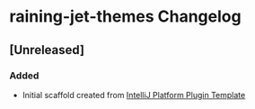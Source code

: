 <!-- Keep a Changelog guide -> https://keepachangelog.com -->

# raining-jet-themes Changelog

## [Unreleased]
### Added
- Initial scaffold created from [IntelliJ Platform Plugin Template](https://github.com/JetBrains/intellij-platform-plugin-template)
